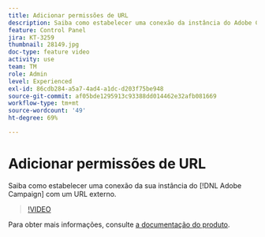 ```yaml
---
title: Adicionar permissões de URL
description: Saiba como estabelecer uma conexão da instância do Adobe Campaign com um URL externo.
feature: Control Panel
jira: KT-3259
thumbnail: 28149.jpg
doc-type: feature video
activity: use
team: TM
role: Admin
level: Experienced
exl-id: 86cdb284-a5a7-4ad4-a1dc-d203f75be948
source-git-commit: af05bde1295913c93388dd014462e32afb081669
workflow-type: tm+mt
source-wordcount: '49'
ht-degree: 69%

---
```


# Adicionar permissões de URL

Saiba como estabelecer uma conexão da sua instância do [!DNL Adobe Campaign] com um URL externo.

>[!VIDEO](https://video.tv.adobe.com/v/28149?quality=12&learn=0n)

Para obter mais informações, consulte [a documentação do produto](https://experienceleague.adobe.com/docs/control-panel/using/performance-monitoring/url-permissions.html).
